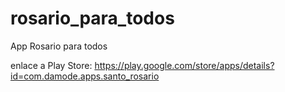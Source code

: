 # rosario_para_todos
App Rosario para todos

enlace a Play Store:
https://play.google.com/store/apps/details?id=com.damode.apps.santo_rosario
